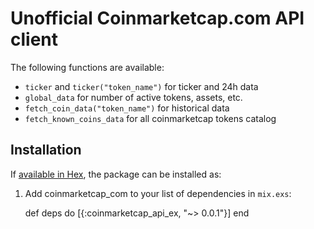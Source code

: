 # Unofficial Coinmarketcap.com API client

The following functions are available:

* `ticker` and `ticker("token_name")` for ticker and 24h data
* `global_data` for number of active tokens, assets, etc.
* `fetch_coin_data("token_name")` for historical data
* `fetch_known_coins_data` for all coinmarketcap tokens catalog


## Installation

If [available in Hex](https://hex.pm/docs/publish), the package can be installed as:

  1. Add coinmarketcap_com to your list of dependencies in `mix.exs`:

        def deps do
          [{:coinmarketcap_api_ex, "~> 0.0.1"}]
        end
